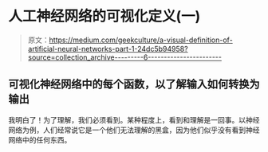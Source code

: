 # 人工神经网络的可视化定义(一)

> 原文：<https://medium.com/geekculture/a-visual-definition-of-artificial-neural-networks-part-1-24dc5b94958?source=collection_archive---------6----------------------->

## 可视化神经网络中的每个函数，以了解输入如何转换为输出

我明白了！为了理解，我们必须看到。某种程度上，看到和理解是一回事。以神经网络为例，人们经常说它是一个他们无法理解的黑盒，因为他们似乎没有看到神经网络中的任何东西。